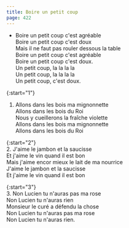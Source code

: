 ```yaml
---
title: Boire un petit coup
page: 422
---  
```


- Boire un petit coup c'est agréable  
Boire un petit coup c'est doux  
Mais il ne faut pas rouler dessous la table  
Boire un petit coup c'est agréable  
Boire un petit coup c'est doux.  
Un petit coup, la la la la  
Un petit coup, la la la la  
Un petit coup, c'est doux.  


{:start="1"}  
1. Allons dans les bois ma mignonnette  
Allons dans les bois du Roi  
Nous y cueillerons la fraîche violette  
Allons dans les bois ma mignonnette  
Allons dans les bois du Roi  


{:start="2"}  
2. J'aime le jambon et la saucisse  
Et j'aime le vin quand il est bon  
Mais j'aime encor mieux le lait de ma nourrice  
J'aime le jambon et la saucisse  
Et j'aime le vin quand il est bon  


{:start="3"}  
3. Non Lucien tu n'auras pas ma rose  
Non Lucien tu n'auras rien  
Monsieur le curé a défendu la chose  
Non Lucien tu n'auras pas ma rose  
Non Lucien tu n'auras rien.  